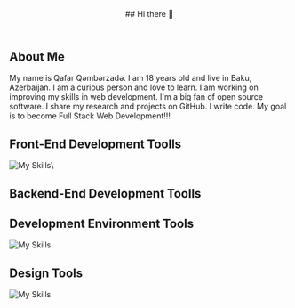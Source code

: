 <header align="center">
## Hi there 👋
</header>

<!-- about me -->

## About Me
My name is Qafar Qəmbərzadə. I am 18 years old and live in Baku, Azerbaijan. I am a curious person and love to learn. I am working on improving my skills in web development. I'm a big fan of open source software. I share my research and projects on GitHub. I write code.
My goal is to become Full Stack Web Development!!!

<!-- skills -->

<!-- Front-End Development Toolls -->

## Front-End Development Toolls
![My Skills](https://skillicons.dev/icons?i=html,css,sass)\

<!--  Backend-End Development Toolls -->
## Backend-End Development Toolls

<!-- Development Environment Tools -->
## Development Environment Tools
![My Skills](https://skillicons.dev/icons?i=vscode,github)

<!-- Design Tools -->
## Design Tools
![My Skills](https://skillicons.dev/icons?i=figma)
